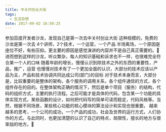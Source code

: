```yaml
---
title: 中关村创业大街
tags:
  - 生活杂想
date: 2017-09-02 16:50:25
---
```


参加百度开发者沙龙，发现自己是第一次去中关村创业大街
这种规模的，免费的沙龙是第一次去
4个讲师，2个技术，一个运营，一个产品
半场离场，一个原因是座位不好，有些压抑。更主要的原因是感觉演讲的内容并不是自己真正需要的。
进而想到这样的沙龙，听众繁杂，每人的知识基础和诉求也不一样，也很难完全符合某一个人的口味
随着年龄的增长，慢慢认识到除技术之外的东西的重要性，产品，推广，运营
也慢慢对技术有了一个更加全面的认识，大部分的技术应该以产品为主，产品和技术协调共同达成公司(部门)的目标
对于技术本身而言，大部分是，比较重要的是整体的架构，各个服务的调用关系，各个组件通信的方式，各个组件存在的目的。在整体架构正确的情况下，然后是单个项目（服务）的结构，代码的组织方式，主要的执行流程。之后可能才是具体的代码，包含某一个功能的具体实现方式，某些函数的设计，如何把代码写的简单可读而稳定，代码风格等。当然，根据不同场景，某些核心功能的核心模块的算法设计和实现也很重要。
越来越多的思考，一个公司的成功，一个产品的成功，社会及世界的运行方式，人们协作的方式。与此同时，也更加清楚的认识了自己的特点，局限性，擅长的地方与很笨拙的地方。
